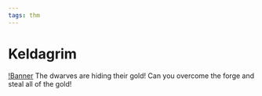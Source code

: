 ```yaml
---
tags: thm
---
```

**Keldagrim**
========================
[!Banner](./src/uploads/keldagrim.png)
The dwarves are hiding their gold!
Can you overcome the forge and steal all of the gold!
